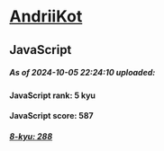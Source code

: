 # [AndriiKot](https://www.codewars.com/users/AndriiKot) 
## JavaScript
##### As of 2024-10-05 22:24:10 uploaded:
#### JavaScript rank: 5 kyu
#### JavaScript score: 587
##### [8-kyu: 288](https://github.com/AndriiKot/JavaScript__CodeWars/tree/main/kyu-8)
